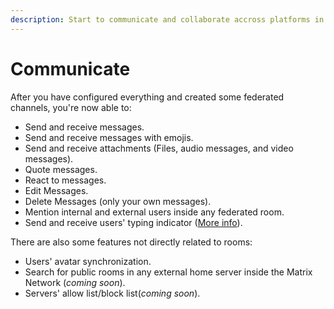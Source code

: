 ```yaml
---
description: Start to communicate and collaborate accross platforms in a decentralized way
---
```


# Communicate

After you have configured everything and created some federated channels, you're now able to:

* Send and receive messages.
* Send and receive messages with emojis.
* Send and receive attachments (Files, audio messages, and video messages).
* Quote messages.
* React to messages.
* Edit Messages.
* Delete Messages (only your own messages).
* Mention internal and external users inside any federated room.
* Send and receive users' typing indicator ([More info](../admin-guide/matrix-homeserver-setup.md#important-warning-about-the-installation)).

There are also some features not directly related to rooms:

* Users' avatar synchronization.
* Search for public rooms in any external home server inside the Matrix Network (_coming soon_).
* Servers' allow list/block list(_coming soon_).

